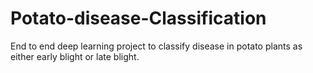 # Potato-disease-Classification
End to end deep learning project to classify disease in potato plants as either early blight or late blight. 
